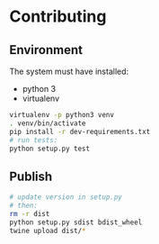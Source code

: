 # Contributing


## Environment

The system must have installed:

* python 3
* virtualenv

```sh
virtualenv -p python3 venv
. venv/bin/activate
pip install -r dev-requirements.txt
# run tests:
python setup.py test
```


## Publish

```sh
# update version in setup.py
# then:
rm -r dist
python setup.py sdist bdist_wheel
twine upload dist/*
```

